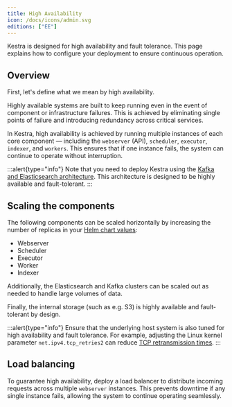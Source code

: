 ```yaml
---
title: High Availability
icon: /docs/icons/admin.svg
editions: ["EE"]
---
```


Kestra is designed for high availability and fault tolerance. This page explains how to configure your deployment to ensure continuous operation.

## Overview

First, let's define what we mean by high availability.

Highly available systems are built to keep running even in the event of component or infrastructure failures. This is achieved by eliminating single points of failure and introducing redundancy across critical services.

In Kestra, high availability is achieved by running multiple instances of each core component — including the `webserver` (API), `scheduler`, `executor`, `indexer`, and `workers`. This ensures that if one instance fails, the system can continue to operate without interruption.

:::alert{type="info"}
Note that you need to deploy Kestra using the [Kafka and Elasticsearch architecture](../07.architecture/index.md#architecture-with-kafka-and-elasticsearch-backend). This architecture is designed to be highly available and fault-tolerant.
:::

## Scaling the components

The following components can be scaled horizontally by increasing the number of replicas in your [Helm chart values](https://github.com/kestra-io/helm-charts/blob/57e23342bdc430b16326ad04d55e23d796e71721/charts/kestra/values.yaml#L29):

- Webserver
- Scheduler
- Executor
- Worker
- Indexer

Additionally, the Elasticsearch and Kafka clusters can be scaled out as needed to handle large volumes of data.

Finally, the internal storage (such as e.g. S3) is highly available and fault-tolerant by design.

:::alert{type="info"}
Ensure that the underlying host system is also tuned for high availability and fault tolerance. For example, adjusting the Linux kernel parameter `net.ipv4.tcp_retries2` can reduce [TCP retransmission times](https://access.redhat.com/solutions/726753).
:::

## Load balancing

To guarantee high availability, deploy a load balancer to distribute incoming requests across multiple `webserver` instances. This prevents downtime if any single instance fails, allowing the system to continue operating seamlessly.

